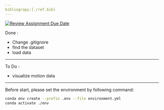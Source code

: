 ```yaml
---
bibliograpy:[./ref.bib]
---
```

[![Review Assignment Due Date](https://classroom.github.com/assets/deadline-readme-button-24ddc0f5d75046c5622901739e7c5dd533143b0c8e959d652212380cedb1ea36.svg)](https://classroom.github.com/a/pUXLlCrD)


Done :
- Change .gitignore
- find the dataset
- load data
----
To Do :
- visualize motion data
----

Before start, please set the environment by following command:
```bash
conda env create --prefix .env --file environment.yml
conda activate ./env
```